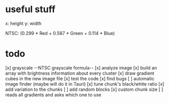 # useful stuff

x: height
y: width

NTSC: (0.299 * Red + 0.587 * Green + 0.114 * Blue)

# todo

[x] grayscale --NTSC grayscale formula-- 
[x] analyze image
[x] build an array with brightness information about every cluster
[x] draw gradient cubes in the new image file
[x] test the code
[x] find bugs
[ ] automatic image finder (maybe will do it in Tauri)
[x] tune chunk's black/white ratio
[x] add variation to the chunks
[ ] add random blocks
[x] custom chunk size
[ ] reads all gradients and asks which one to use